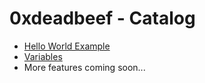 # 0xdeadbeef - Catalog 

 - <a href="./hello-world.md">Hello World Example</a>
 - <a href="./variables.md">Variables</a>
 - More features coming soon...
